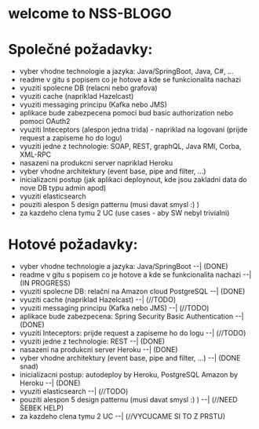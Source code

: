 # welcome to NSS-BLOGO
# Společné požadavky:
- vyber vhodne technologie a jazyka: Java/SpringBoot, Java, C#, …
- readme v gitu s popisem co je hotove a kde se funkcionalita nachazi
- vyuziti spolecne DB (relacni nebo grafova)
- vyuziti cache (napriklad Hazelcast)
- vyuziti messaging principu (Kafka nebo JMS)
- aplikace bude zabezpecena pomoci bud basic authorization nebo pomoci OAuth2
- vyuziti Inteceptors (alespon jedna trida) - napriklad na logovani (prijde request a zapiseme ho do
logu)
- vyuziti jedne z technologie: SOAP, REST, graphQL, Java RMI, Corba, XML-RPC
- nasazeni na produkcni server napriklad Heroku
- vyber vhodne architektury (event base, pipe and filter, ...)
- inicializacni postup (jak aplikaci deploynout, kde jsou zakladni data do nove DB typu admin apod)
- vyuziti elasticsearch
- pouziti alespon 5 design patternu (musi davat smysl :) )
- za kazdeho clena tymu 2 UC (use cases - aby SW nebyl trivialni)

# Hotové požadavky:
- vyber vhodne technologie a jazyka: Java/SpringBoot  --| (DONE)
- readme v gitu s popisem co je hotove a kde se funkcionalita nachazi --| (IN PROGRESS)
- vyuziti spolecne DB: relační na Amazon cloud PostgreSQL --| (DONE)
- vyuziti cache (napriklad Hazelcast) --| (//TODO)
- vyuziti messaging principu (Kafka nebo JMS) --| (//TODO)
- aplikace bude zabezpecena: Spring Security Basic Authentication --| (DONE)
- vyuziti Inteceptors: prijde request a zapiseme ho do logu --| (//TODO)
- vyuziti jedne z technologie: REST --| (DONE)
- nasazeni na produkcni server Heroku --| (DONE)
- vyber vhodne architektury (event base, pipe and filter, ...) --| (DONE snad)
- inicializacni postup: autodeploy by Heroku, PostgreSQL Amazon by Heroku --| (DONE)
- vyuziti elasticsearch --| (//TODO)
- pouziti alespon 5 design patternu (musi davat smysl :) ) --| (//NEED ŠEBEK HELP)
- za kazdeho clena tymu 2 UC --| (//VYCUCAME SI TO Z PRSTU)
